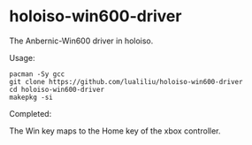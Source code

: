 # holoiso-win600-driver
The Anbernic-Win600 driver in holoiso.

Usage:

```
pacman -Sy gcc
git clone https://github.com/lualiliu/holoiso-win600-driver
cd holoiso-win600-driver
makepkg -si
```

Completed:

The Win key maps to the Home key of the xbox controller.
